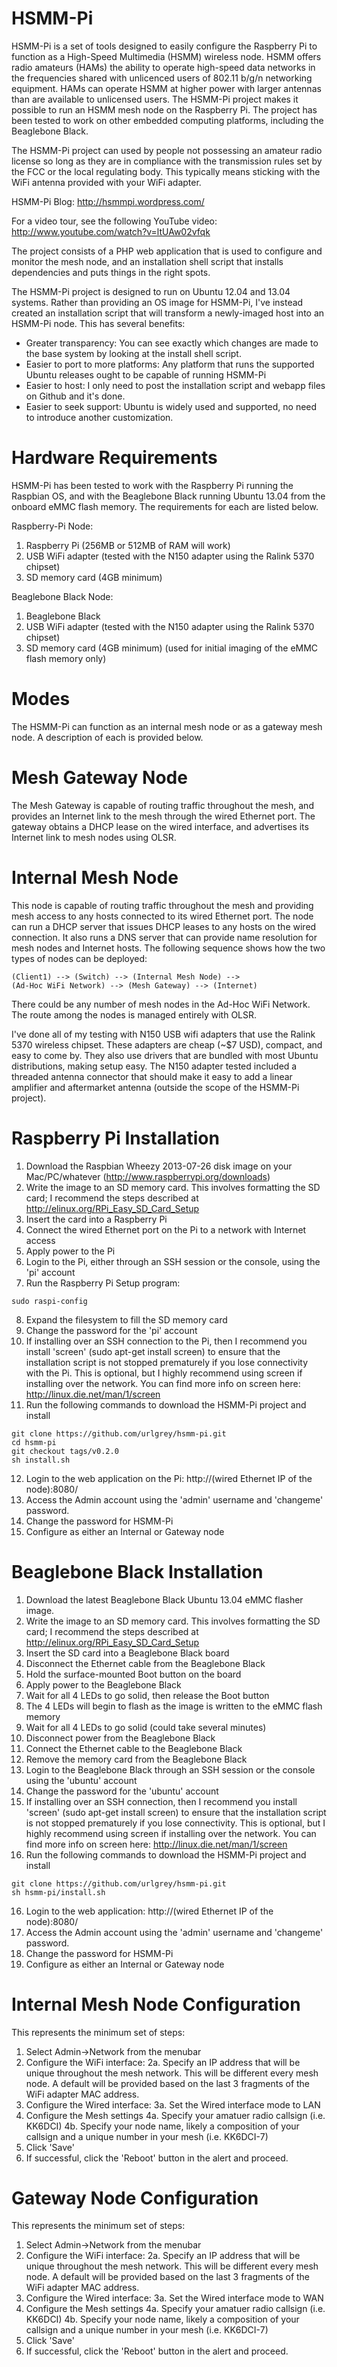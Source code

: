HSMM-Pi
=======

HSMM-Pi is a set of tools designed to easily configure the Raspberry Pi to function as a High-Speed Multimedia (HSMM) wireless node.  HSMM offers radio amateurs (HAMs) the ability to operate high-speed data networks in the frequencies shared with unlicenced users of 802.11 b/g/n networking equipment.  HAMs can operate HSMM at higher power with larger antennas than are available to unlicensed users.  The HSMM-Pi project makes it possible to run an HSMM mesh node on the Raspberry Pi.  The project has been tested to work on other embedded computing platforms, including the Beaglebone Black.

The HSMM-Pi project can used by people not possessing an amateur radio license so long as they are in compliance with the transmission rules set by the FCC or the local regulating body.  This typically means sticking with the WiFi antenna provided with your WiFi adapter.

HSMM-Pi Blog:
http://hsmmpi.wordpress.com/

For a video tour, see the following YouTube video:
http://www.youtube.com/watch?v=ltUAw02vfqk

The project consists of a PHP web application that is used to configure and monitor the mesh node, and an installation shell script that installs dependencies and puts things in the right spots.  

The HSMM-Pi project is designed to run on Ubuntu 12.04 and 13.04 systems.  Rather than providing an OS image for HSMM-Pi, I've instead created an installation script that will transform a newly-imaged host into an HSMM-Pi node.  This has several benefits:
 * Greater transparency:  You can see exactly which changes are made to the base system by looking at the install shell script.
 * Easier to port to more platforms: Any platform that runs the supported Ubuntu releases ought to be capable of running HSMM-Pi
 * Easier to host:  I only need to post the installation script and webapp files on Github and it's done.
 * Easier to seek support: Ubuntu is widely used and supported, no need to introduce another customization.

Hardware Requirements
=====================
HSMM-Pi has been tested to work with the Raspberry Pi running the Raspbian OS, and with the Beaglebone Black running Ubuntu 13.04 from the onboard eMMC flash memory.  The requirements for each are listed below.

Raspberry-Pi Node:
1.  Raspberry Pi (256MB or 512MB of RAM will work)
2.  USB WiFi adapter (tested with the N150 adapter using the Ralink 5370 chipset)
3.  SD memory card (4GB minimum)

Beaglebone Black Node:
1.  Beaglebone Black
2.  USB WiFi adapter (tested with the N150 adapter using the Ralink 5370 chipset)
3.  SD memory card (4GB minimum) (used for initial imaging of the eMMC flash memory only)

Modes
=====
The HSMM-Pi can function as an internal mesh node or as a gateway mesh node.  A description of each is provided below.

Mesh Gateway Node
=================
The Mesh Gateway is capable of routing traffic throughout the mesh, and provides an Internet link to the mesh through the wired Ethernet port.  The gateway obtains a DHCP lease on the wired interface, and advertises its Internet link to mesh nodes using OLSR.


Internal Mesh Node
==================
This node is capable of routing traffic throughout the mesh and providing mesh access to any hosts connected to its wired Ethernet port.  The node can run a DHCP server that issues DHCP leases to any hosts on the wired connection.  It also runs a DNS server that can provide name resolution for mesh nodes and Internet hosts.  The following sequence shows how the two types of nodes can be deployed:

```
(Client1) --> (Switch) --> (Internal Mesh Node) --> 
(Ad-Hoc WiFi Network) --> (Mesh Gateway) --> (Internet)
```

There could be any number of mesh nodes in the Ad-Hoc WiFi Network.  The route among the nodes is managed entirely with OLSR.

I've done all of my testing with N150 USB wifi adapters that use the Ralink 5370 wireless chipset.  These adapters are cheap (~$7 USD), compact, and easy to come by.  They also use drivers that are bundled with most Ubuntu distributions, making setup easy.  The N150 adapter tested included a threaded antenna connector that should make it easy to add a linear amplifier and aftermarket antenna (outside the scope of the HSMM-Pi project).

Raspberry Pi Installation
=========================

1.  Download the Raspbian Wheezy 2013-07-26 disk image on your Mac/PC/whatever (http://www.raspberrypi.org/downloads)
2.  Write the image to an SD memory card.  This involves formatting the SD card; I recommend the steps described at http://elinux.org/RPi_Easy_SD_Card_Setup
3.  Insert the card into a Raspberry Pi
4.  Connect the wired Ethernet port on the Pi to a network with Internet access
5.  Apply power to the Pi
6.  Login to the Pi, either through an SSH session or the console, using the 'pi' account
7.  Run the Raspberry Pi Setup program:

```
sudo raspi-config
```

8.  Expand the filesystem to fill the SD memory card
9.  Change the password for the 'pi' account
10. If installing over an SSH connection to the Pi, then I recommend you install 'screen' (sudo apt-get install screen) to ensure that the installation script is not stopped prematurely if you lose connectivity with the Pi.  This is optional, but I highly recommend using screen if installing over the network.  You can find more info on screen here: http://linux.die.net/man/1/screen
11.  Run the following commands to download the HSMM-Pi project and install

```
git clone https://github.com/urlgrey/hsmm-pi.git
cd hsmm-pi
git checkout tags/v0.2.0
sh install.sh
```

12.  Login to the web application on the Pi:
http://(wired Ethernet IP of the node):8080/
13.  Access the Admin account using the 'admin' username and 'changeme' password.
14.  Change the password for HSMM-Pi
15.  Configure as either an Internal or Gateway node


Beaglebone Black Installation
=============================

1.  Download the latest Beaglebone Black Ubuntu 13.04 eMMC flasher image.
2.  Write the image to an SD memory card.  This involves formatting the SD card; I recommend the steps described at http://elinux.org/RPi_Easy_SD_Card_Setup
3.  Insert the SD card into a Beaglebone Black board
4.  Disconnect the Ethernet cable from the Beaglebone Black
5.  Hold the surface-mounted Boot button on the board
5.  Apply power to the Beaglebone Black
6.  Wait for all 4 LEDs to go solid, then release the Boot button
7.  The 4 LEDs will begin to flash as the image is written to the eMMC flash memory
8.  Wait for all 4 LEDs to go solid (could take several minutes)
9.  Disconnect power from the Beaglebone Black
10. Connect the Ethernet cable to the Beaglebone Black
11. Remove the memory card from the Beaglebone Black
12. Login to the Beaglebone Black through an SSH session or the console using the 'ubuntu' account
13.  Change the password for the 'ubuntu' account
14. If installing over an SSH connection, then I recommend you install 'screen' (sudo apt-get install screen) to ensure that the installation script is not stopped prematurely if you lose connectivity.  This is optional, but I highly recommend using screen if installing over the network.  You can find more info on screen here: http://linux.die.net/man/1/screen
15.  Run the following commands to download the HSMM-Pi project and install

```
git clone https://github.com/urlgrey/hsmm-pi.git
sh hsmm-pi/install.sh
```

16.  Login to the web application:
http://(wired Ethernet IP of the node):8080/
17.  Access the Admin account using the 'admin' username and 'changeme' password.
18.  Change the password for HSMM-Pi
19.  Configure as either an Internal or Gateway node


Internal Mesh Node Configuration
================================
This represents the minimum set of steps:

1. Select Admin->Network from the menubar
2. Configure the WiFi interface:
    2a.  Specify an IP address that will be unique throughout the mesh network.  This will be different every mesh node.  A default will be provided based on the last 3 fragments of the WiFi adapter MAC address.
3. Configure the Wired interface:
    3a. Set the Wired interface mode to LAN
4. Configure the Mesh settings
    4a. Specify your amatuer radio callsign (i.e. KK6DCI)
    4b. Specify your node name, likely a composition of your callsign and a unique number in your mesh (i.e. KK6DCI-7)
5. Click 'Save'
6. If successful, click the 'Reboot' button in the alert and proceed.


Gateway Node Configuration
================================
This represents the minimum set of steps:

1. Select Admin->Network from the menubar
2. Configure the WiFi interface:
    2a. Specify an IP address that will be unique throughout the mesh network.  This will be different every mesh node.  A default will be provided based on the last 3 fragments of the WiFi adapter MAC address.
3. Configure the Wired interface:
    3a. Set the Wired interface mode to WAN
4. Configure the Mesh settings
    4a. Specify your amatuer radio callsign (i.e. KK6DCI)
    4b. Specify your node name, likely a composition of your callsign and a unique number in your mesh (i.e. KK6DCI-7)
5. Click 'Save'
6. If successful, click the 'Reboot' button in the alert and proceed.

